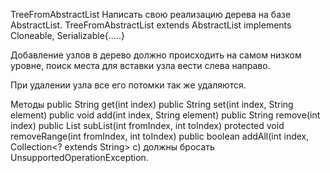 TreeFromAbstractList
Написать свою реализацию дерева на базе AbstractList.
TreeFromAbstractList extends AbstractList implements Cloneable, Serializable{.....}

Добавление узлов в дерево должно происходить на самом низком уровне, поиск места для вставки узла
вести слева направо.

При удалении узла все его потомки так же удаляются.

Методы
public String get(int index)
public String set(int index, String element)
public void add(int index, String element)
public String remove(int index)
public List<String> subList(int fromIndex, int toIndex)
protected void removeRange(int fromIndex, int toIndex)
public boolean addAll(int index, Collection<? extends String> c)
должны бросать UnsupportedOperationException.
